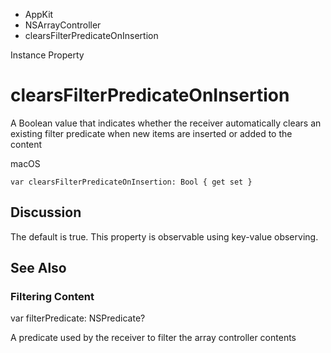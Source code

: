 

- AppKit
- NSArrayController
-  clearsFilterPredicateOnInsertion 

Instance Property

# clearsFilterPredicateOnInsertion

A Boolean value that indicates whether the receiver automatically clears an existing filter predicate when new items are inserted or added to the content

macOS

``` source
var clearsFilterPredicateOnInsertion: Bool { get set }
```

## Discussion

The default is true. This property is observable using key-value observing.

## See Also

### Filtering Content

var filterPredicate: NSPredicate?

A predicate used by the receiver to filter the array controller contents

